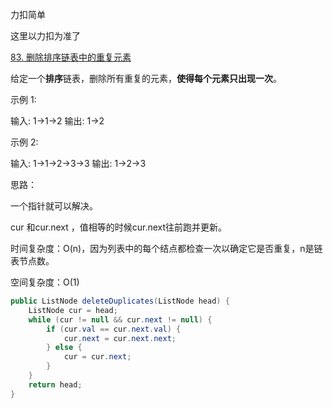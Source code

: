 力扣简单

这里以力扣为准了



[83. 删除排序链表中的重复元素](https://leetcode-cn.com/problems/remove-duplicates-from-sorted-list/)

给定一个**排序**链表，删除所有重复的元素，**使得每个元素只出现一次**。

示例 1:

输入: 1->1->2
输出: 1->2



示例 2:

输入: 1->1->2->3->3
输出: 1->2->3



思路：

一个指针就可以解决。

cur 和cur.next ，值相等的时候cur.next往前跑并更新。



时间复杂度：O(n)，因为列表中的每个结点都检查一次以确定它是否重复，n是链表节点数。

空间复杂度：O(1)

````java
public ListNode deleteDuplicates(ListNode head) {
    ListNode cur = head;
    while (cur != null && cur.next != null) {
        if (cur.val == cur.next.val) {
            cur.next = cur.next.next;
        } else {
            cur = cur.next;
        }
    }
    return head;
}
````



